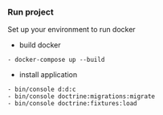 ### Run project
Set up your environment to run docker

- build docker
```
- docker-compose up --build
```
- install application
```
- bin/console d:d:c
- bin/console doctrine:migrations:migrate
- bin/console doctrine:fixtures:load
```